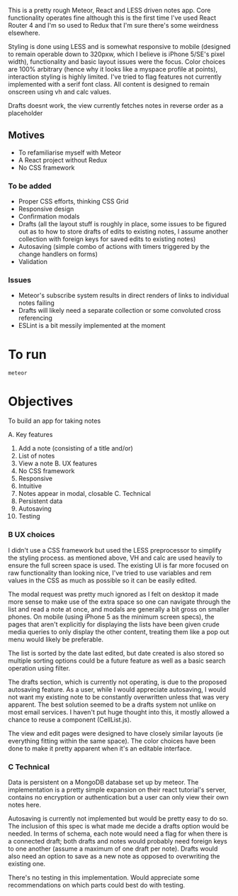This is a pretty rough Meteor, React and LESS driven notes app. Core functionality operates fine although this is the first time I've used React Router 4 and I'm so used to Redux that I'm sure there's some weirdness elsewhere.

Styling is done using LESS and is somewhat responsive to mobile (designed to remain operable down to 320pxw, which I believe is iPhone 5/SE's pixel width), functionality and basic layout issues were the focus. Color choices are 100% arbitrary (hence why it looks like a myspace profile at points), interaction styling is highly limited.
I've tried to flag features not currently implemented with a serif font class.
All content is designed to remain onscreen using vh and calc values.

Drafts doesnt work, the view currently fetches notes in reverse order as a placeholder

## Motives
- To refamiliarise myself with Meteor
- A React project without Redux
- No CSS framework

### To be added

- Proper CSS efforts, thinking CSS Grid
- Responsive design
- Confirmation modals
- Drafts (all the layout stuff is roughly in place, some issues to be figured out as to how to store drafts of edits to existing notes, I assume another collection with foreign keys for saved edits to existing notes)
- Autosaving (simple combo of actions with timers triggered by the change handlers on forms)
- Validation

### Issues

- Meteor's subscribe system results in direct renders of links to individual notes failing
- Drafts will likely need a separate collection or some convoluted cross referencing
- ESLint is a bit messily implemented at the moment


# To run
``` meteor ```


# Objectives
To build an app for taking notes

A. Key features
  1. Add a note (consisting of a title and/or)
  2. List of notes
  3. View a note
B. UX features
  1. No CSS framework
  2. Responsive
  3. Intuitive
  4. Notes appear in modal, closable
C. Technical
  1. Persistent data
  2. Autosaving
  3. Testing

### B UX choices
I didn't use a CSS framework but used the LESS preprocessor to simplify the styling process. as mentioned above, VH and calc are used heavily to ensure the full screen space is used. The existing UI is far more focused on raw functionality than looking nice, I've tried to use variables and rem values in the CSS as much as possible so it can be easily edited.

The modal request was pretty much ignored as I felt on desktop it made more sense to make use of the extra space so one can navigate through the list and read a note at once, and modals are generally a bit gross on smaller phones. On mobile (using iPhone 5 as the minimum screen specs), the pages that aren't explicitly for displaying the lists have been given crude media queries to only display the other content, treating them like a pop out menu would likely be preferable.

The list is sorted by the date last edited, but date created is also stored so multiple sorting options could be a future feature as well as a basic search operation using filter. 

The drafts section, which is currently not operating, is due to the proposed autosaving feature. As a user, while I would appreciate autosaving, I would not want my existing note to be constantly overwritten unless that was very apparent. The best solution seemed to be a drafts system not unlike on most email services. I haven't put huge thought into this, it mostly allowed a chance to reuse a component (CellList.js).

The view and edit pages were designed to have closely similar layouts (ie everything fitting within the same space). The color choices have been done to make it pretty apparent when it's an editable interface.

### C Technical
Data is persistent on a MongoDB database set up by meteor. The implementation is a pretty simple expansion on their react tutorial's server, contains no encryption or authentication but a user can only view their own notes here.

Autosaving is currently not implemented but would be pretty easy to do so. The inclusion of this spec is what made me decide a drafts option would be needed. In terms of schema, each note would need a flag for when there is a connected draft; both drafts and notes would probably need foreign keys to one another (assume a maximum of one draft per note).  Drafts would also need an option to save as a new note as opposed to overwriting the existing one.

There's no testing in this implementation. Would appreciate some recommendations on which parts could best do with testing.




